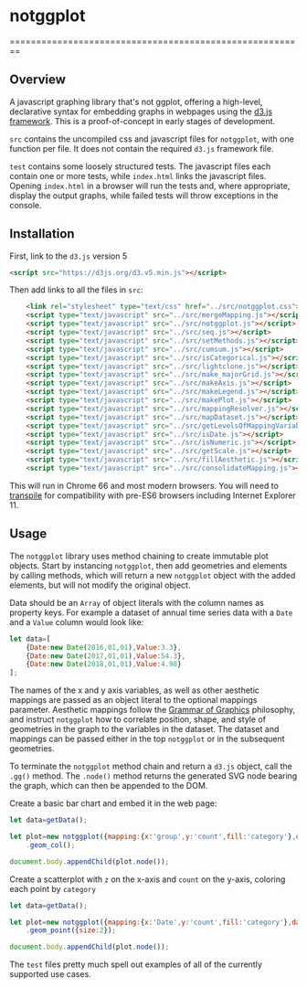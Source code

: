 # notggplot
========================================================

Overview
--------

A javascript graphing library that's not ggplot, offering a high-level, declarative syntax for embedding graphs in webpages using the [d3.js framework](https://d3js.org/). This is a proof-of-concept in early stages of development.

`src` contains the uncompiled css and javascript files for `notggplot`, with one function per file. It does not contain the required `d3.js` framework file.

`test` contains some loosely structured tests. The javascript files each contain one or more tests, while `index.html` links the javascript files. Opening `index.html` in a browser will run the tests and, where appropriate, display the output graphs, while failed tests will throw exceptions in the console.

Installation
------------

First, link to the `d3.js` version 5

```html
<script src="https://d3js.org/d3.v5.min.js"></script>
```

Then add links to all the files in `src`:

```html
    <link rel="stylesheet" type="text/css" href="../src/notggplot.css">	
    <script type="text/javascript" src="../src/mergeMapping.js"></script>
    <script type="text/javascript" src="../src/notggplot.js"></script>
    <script type="text/javascript" src="../src/seq.js"></script>
    <script type="text/javascript" src="../src/setMethods.js"></script>
    <script type="text/javascript" src="../src/cumsum.js"></script>
    <script type="text/javascript" src="../src/isCategorical.js"></script>
    <script type="text/javascript" src="../src/lightclone.js"></script>
    <script type="text/javascript" src="../src/make_majorGrid.js"></script>
    <script type="text/javascript" src="../src/makeAxis.js"></script>
    <script type="text/javascript" src="../src/makeLegend.js"></script>
    <script type="text/javascript" src="../src/makePlot.js"></script>
    <script type="text/javascript" src="../src/mappingResolver.js"></script>
    <script type="text/javascript" src="../src/mapDataset.js"></script>
    <script type="text/javascript" src="../src/getLevelsOfMappingVariables.js"></script>
    <script type="text/javascript" src="../src/isDate.js"></script>
    <script type="text/javascript" src="../src/isNumeric.js"></script>
    <script type="text/javascript" src="../src/getScale.js"></script>
    <script type="text/javascript" src="../src/fillAesthetic.js"></script>
    <script type="text/javascript" src="../src/consolidateMapping.js"></script>
```

This will run in Chrome 66 and most modern browsers. You will need to [transpile](https://babeljs.io/) for compatibility with pre-ES6 browsers including Internet Explorer 11.

Usage
-----

The `notggplot` library uses method chaining to create immutable plot objects. Start by instancing `notggplot`, then add geometries and elements by calling methods, which will return a new `notggplot` object with the added elements, but will not modify the original object. 

Data should be an `Array` of object literals with the column names as property keys. For example a dataset of annual time series data with a `Date` and a `Value` column would look like:
```js
let data=[
	{Date:new Date(2016,01,01),Value:3.3},
	{Date:new Date(2017,01,01),Value:54.3},
	{Date:new Date(2018,01,01),Value:4.98}
];
```

The names of the x and y axis variables, as well as other aesthetic mappings are passed as an object literal to the optional mappings parameter. Aesthetic mappings follow the [Grammar of Graphics](https://www.amazon.com/Grammar-Graphics-Statistics-Computing/dp/0387245448) philosophy, and instruct `notggplot` how to correlate position, shape, and style of geometries in the graph to the variables in the dataset. The dataset and mappings can be passed either in the top `notggplot` or in the subsequent geometries.

To terminate the `notggplot` method chain and return a `d3.js` object, call the `.gg()` method. The `.node()` method returns the generated SVG node bearing the graph, which can then be appended to the DOM.

Create a basic bar chart and embed it in the web page:

```js
let data=getData();

let plot=new notggplot({mapping:{x:'group',y:'count',fill:'category'},data:data})
	.geom_col();

document.body.appendChild(plot.node());
```

Create a scatterplot with `z` on the x-axis and `count` on the y-axis, coloring each point by `category` 

```js
let data=getData();

let plot=new notggplot({mapping:{x:'Date',y:'count',fill:'category'},data:data})
	.geom_point({size:2});

document.body.appendChild(plot.node());
```

The `test` files pretty much spell out examples of all of the currently supported use cases. 